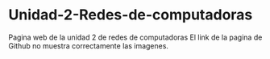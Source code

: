 # Unidad-2-Redes-de-computadoras
Pagina web de la unidad 2 de redes de computadoras
El link de la pagina de Github no muestra correctamente las imagenes.
